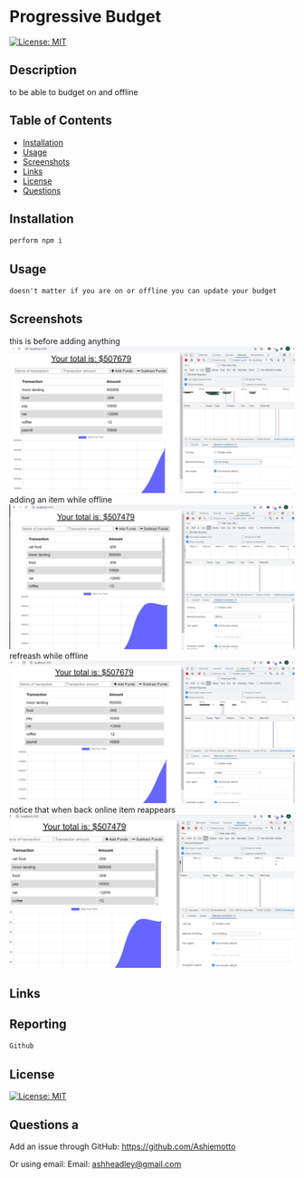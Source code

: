 # Progressive Budget

  
[![License: MIT](https://img.shields.io/badge/License-MIT-blue.svg)](https://opensource.org/licenses/mit)
  
## Description
to be able to budget on and offline
  
## Table of Contents
- [Installation](#installation)
- [Usage](#usage)
- [Screenshots](#screenshots)
- [Links](#links)
- [License](#license)
- [Questions](#questions)
  
## Installation
```md
perform npm i
```
  
## Usage
```md
doesn't matter if you are on or offline you can update your budget
```
  
## Screenshots
this is before adding anything
![picture of website](./images/online.png)
adding an item while offline
![picture of website](./images/add-offline.png)
refreash while offline 
![picture of website](./images/refreash-offline.png)
notice that when back online item reappears
![picture of website](./images/reload-online.png)
## Links

  
## Reporting
```md
Github
```
## License
[![License: MIT](https://img.shields.io/badge/License-MIT-blue.svg)](https://opensource.org/licenses/mit)
  
## Questions a
Add an issue through GitHub:
 https://github.com/Ashiemotto
  
Or using email:
Email: ashheadley@gmail.com

